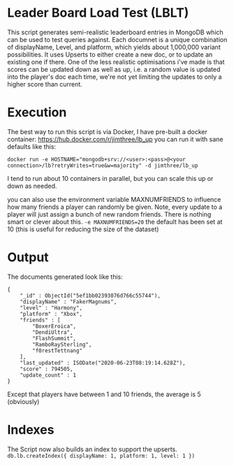 # Leader Board Load Test (LBLT)
This script generates semi-realistic leaderboard entries in MongoDB which can be used to test queries against.  Each documnet  is a unique combination of displayName, Level, and platform, which yields about 1,000,000 variant possibilities. It uses Upserts to either create a new doc, or to update an existing one if there. One of the less realistic optimisations i've made is that scores can be updated down as well as up, i.e. a random value is updated into the player's doc each time, we're not yet limiting the updates to only a higher score than current.

# Execution
The best way to run this script is via Docker, I have pre-built a docker container: https://hub.docker.com/r/jimthree/lb_up you can run it with sane defaults like this:

`docker run -e HOSTNAME="mongodb+srv://<user>:<pass>@<your connection>/lb?retryWrites=true&w=majority" -d jimthree/lb_up `

I tend to run about 10 containers in parallel, but you can scale this up or down as needed.

you can also use the environment variable MAXNUMFRIENDS to influence how many friends a player can randomly be given. Note, every update to a player will just assign a bunch of new random friends.  There is nothing smart or clever about this.  `-e MAXNUMFRIENDS=20` the default has been set at 10 (this is useful for reducing the size of the dataset)


# Output
The documents generated look like this:
```
{
	"_id" : ObjectId("5ef1bb02393076d766c55744"),
	"displayName" : "FakerMagnums",
	"level" : "Harmony",
	"platform" : "Xbox",
	"friends" : [
		"BoxerEroica",
		"DendiUltra",
		"FlashSummit",
		"RamboRaySterling",
		"f0restTettnang"
	],
	"last_updated" : ISODate("2020-06-23T08:19:14.628Z"),
	"score" : 794505,
	"update_count" : 1
}
```
Except that players have between 1 and 10 friends, the average is 5 (obviously)

# Indexes
The Script now also builds an index to support the upserts. 
`db.lb.createIndex({ displayName: 1, platform: 1, level: 1 }) `


